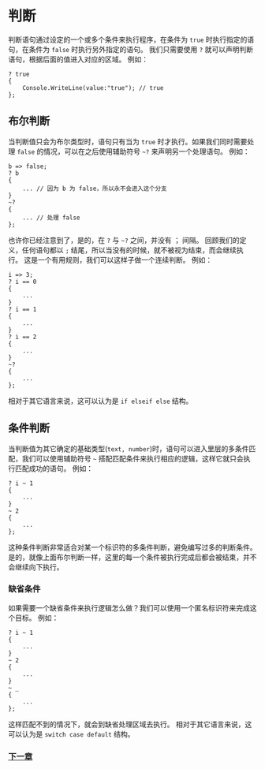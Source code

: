 # 判断
判断语句通过设定的一个或多个条件来执行程序，在条件为 `true` 时执行指定的语句，在条件为 `false` 时执行另外指定的语句。
我们只需要使用 `?` 就可以声明判断语句，根据后面的值进入对应的区域。
例如：

    ? true
    {
        Console.WriteLine(value:"true"); // true
    };

## 布尔判断
当判断值只会为布尔类型时，语句只有当为 `true` 时才执行。如果我们同时需要处理 `false` 的情况，可以在之后使用辅助符号 `~?` 来声明另一个处理语句。
例如：

    b => false;
    ? b
    {
        ... // 因为 b 为 false，所以永不会进入这个分支 
    }
    ~?
    {
        ... // 处理 false
    };

也许你已经注意到了，是的，在 `?` 与 `~?` 之间，并没有 ； 间隔。
回顾我们的定义，任何语句都以 `;` 结尾，所以当没有的时候，就不被视为结束，而会继续执行。
这是一个有用规则，我们可以这样子做一个连续判断。
例如：

    i => 3;
    ? i == 0
    {
        ...
    }
    ? i == 1
    {
        ...
    }
    ? i == 2
    {
        ...
    }
    ~? 
    {
        ...
    };

相对于其它语言来说，这可以认为是 `if elseif else` 结构。
## 条件判断
当判断值为其它确定的基础类型(`text, number`)时，语句可以进入里层的多条件匹配，我们可以使用辅助符号 `~` 搭配匹配条件来执行相应的逻辑，这样它就只会执行匹配成功的语句。
例如：

    ? i ~ 1
    {
        ...
    }
    ~ 2
    {
        ...
    };


这种条件判断非常适合对某一个标识符的多条件判断，避免编写过多的判断条件。
是的，就像上面布尔判断一样，这里的每一个条件被执行完成后都会被结束，并不会继续向下执行。

### 缺省条件
如果需要一个缺省条件来执行逻辑怎么做？我们可以使用一个匿名标识符来完成这个目标。
例如：

    ? i ~ 1
    {
        ...
    }
    ~ 2
    {
        ...
    }
    ~ _
    {
        ...
    };

这样匹配不到的情况下，就会到缺省处理区域去执行。
相对于其它语言来说，这可以认为是 `switch case default` 结构。

### [下一章](循环.md)